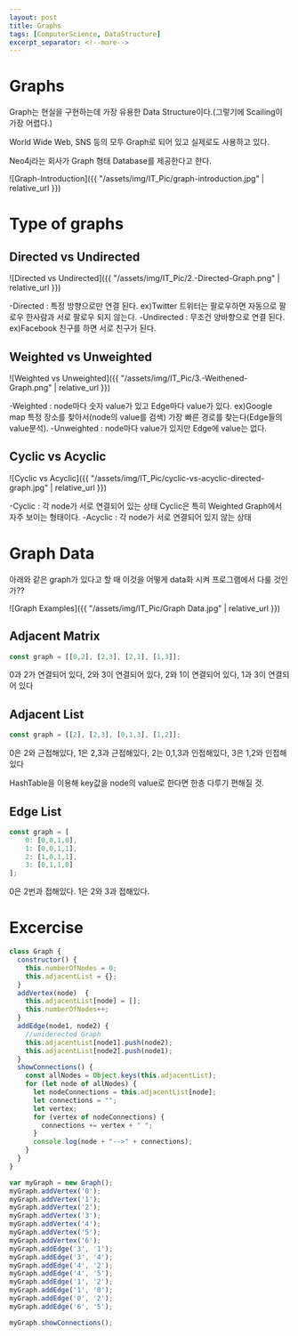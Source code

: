 ```yaml
---
layout: post
title: Graphs
tags: [ComputerScience, DataStructure]
excerpt_separator: <!--more-->
---
```


# Graphs

Graph는 현실을 구현하는데 가장 유용한 Data Structure이다.(그렇기에 Scailing이 가장 어렵다.) 

World Wide Web, SNS 등의 모두 Graph로 되어 있고 실제로도 사용하고 있다.

Neo4j라는 회사가 Graph 형태 Database를 제공한다고 한다.

<!--more-->

![Graph-Introduction]({{ "/assets/img/IT_Pic/graph-introduction.jpg" | relative_url }})

# Type of graphs

## Directed vs Undirected

![Directed vs Undirected]({{ "/assets/img/IT_Pic/2.-Directed-Graph.png" | relative_url }})

-Directed : 특정 방향으로만 연결 된다. ex)Twitter 트위터는 팔로우하면 자동으로 팔로우 한사람과 서로 팔로우 되지 않는다.
-Undirected : 무조건 양바향으로 연결 된다. ex)Facebook 친구를 하면 서로 친구가 된다.

## Weighted vs Unweighted

![Weighted vs Unweighted]({{ "/assets/img/IT_Pic/3.-Weithened-Graph.png" | relative_url }})

-Weighted : node마다 숫자 value가 있고 Edge마다 value가 있다. ex)Google map 특정 장소를 찾아서(node의 value를 검색) 가장 빠른 경로를 찾는다(Edge들의 value분석).
-Unweighted : node마다 value가 있지만 Edge에 value는 없다.

## Cyclic vs Acyclic

![Cyclic vs Acyclic]({{ "/assets/img/IT_Pic/cyclic-vs-acyclic-directed-graph.jpg" | relative_url }})

-Cyclic : 각 node가 서로 연결되어 있는 상태 Cyclic은 특히 Weighted Graph에서 자주 보이는 형태이다.
-Acyclic : 각 node가 서로 연결되어 있지 않는 상태

# Graph Data

아래와 같은 graph가 있다고 할 때 이것을 어떻게 data화 시켜 프로그램에서 다룰 것인가??

![Graph Examples]({{ "/assets/img/IT_Pic/Graph Data.jpg" | relative_url }})

## Adjacent Matrix

```javascript
const graph = [[0,2], [2,3], [2,1], [1,3]];
```

0과 2가 연결되어 있다, 2와 3이 연결되어 있다, 2와 1이 연결되어 있다, 1과 3이 연결되어 있다

## Adjacent List

```javascript
const graph = [[2], [2,3], [0,1,3], [1,2]];
```

0은 2와 근접해있다, 1은 2,3과 근접해있다, 2는 0,1,3과 인접해있다, 3은  1,2와 인접해 있다

HashTable을 이용해 key값을 node의 value로 한다면 한층 다루기 편해질 것.

## Edge List

```javascript
const graph = [
	0: [0,0,1,0], 
	1: [0,0,1,1], 
	2: [1,0,1,1], 
	3: [0,1,1,0]
];
```

0은 2번과 접해있다. 1은 2와 3과 접해있다.

# Excercise

```javascript
class Graph { 
  constructor() { 
    this.numberOfNodes = 0; 
    this.adjacentList = {}; 
  } 
  addVertex(node)  { 
    this.adjacentList[node] = []; 
    this.numberOfNodes++;
  } 
  addEdge(node1, node2) { 
    //uniderected Graph 
    this.adjacentList[node1].push(node2); 
    this.adjacentList[node2].push(node1); 
  } 
  showConnections() { 
    const allNodes = Object.keys(this.adjacentList); 
    for (let node of allNodes) { 
      let nodeConnections = this.adjacentList[node]; 
      let connections = ""; 
      let vertex;
      for (vertex of nodeConnections) {
        connections += vertex + " ";
      } 
      console.log(node + "-->" + connections); 
    } 
  } 
} 

var myGraph = new Graph();
myGraph.addVertex('0');
myGraph.addVertex('1');
myGraph.addVertex('2');
myGraph.addVertex('3');
myGraph.addVertex('4');
myGraph.addVertex('5');
myGraph.addVertex('6');
myGraph.addEdge('3', '1'); 
myGraph.addEdge('3', '4'); 
myGraph.addEdge('4', '2'); 
myGraph.addEdge('4', '5'); 
myGraph.addEdge('1', '2'); 
myGraph.addEdge('1', '0'); 
myGraph.addEdge('0', '2'); 
myGraph.addEdge('6', '5');

myGraph.showConnections(); 
```